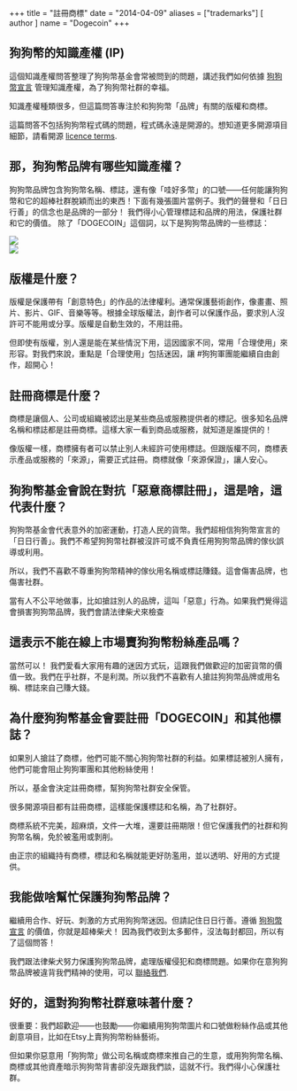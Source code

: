 +++
title = "註冊商標"
date = "2014-04-09"
aliases = ["trademarks"]
[ author ]
  name = "Dogecoin"
+++

## 狗狗幣的知識產權 (IP)
這個知識產權問答整理了狗狗幣基金會常被問到的問題，講述我們如何依據
[狗狗幣宣言](https://foundation.dogecoin.com/manifesto/) 管理知識產權，為了狗狗幣社群的幸福。

知識產權種類很多，但這篇問答專注於和狗狗幣「品牌」有關的版權和商標。

這篇問答不包括狗狗幣程式碼的問題，程式碼永遠是開源的。想知道更多開源項目細節，請看開源 [licence
terms](https://github.com/dogecoin/dogecoin).
## 那，狗狗幣品牌有哪些知識產權？
狗狗幣品牌包含狗狗幣名稱、標誌，還有像「哇好多幣」的口號——任何能讓狗狗幣和它的超棒社群脫穎而出的東西！下面有幾張圖片當例子。我們的聲譽和「日日行善」的信念也是品牌的一部分！
我們得小心管理標誌和品牌的用法，保護社群和它的價值。
除了「DOGECOIN」這個詞，以下是狗狗幣品牌的一些標誌：
      <div class="row">
        <div class="col"><img class="under" src="/assets/images/dogecoin-1.png" style="max-width: 150px;" /></div>
        <div class="col"><img class="under" src="/assets/images/dogecoin-2.png" style="max-width: 150px;" /></div>
      </div>

## 版權是什麼？
版權是保護帶有「創意特色」的作品的法律權利。通常保護藝術創作，像畫畫、照片、影片、GIF、音樂等等。根據全球版權法，創作者可以保護作品，要求別人沒許可不能用或分享。版權是自動生效的，不用註冊。

但即使有版權，別人還是能在某些情況下用，這因國家不同，常用「合理使用」來形容。對我們來說，重點是「合理使用」包括迷因，讓 #狗狗軍團能繼續自由創作，超開心！
## 註冊商標是什麼？
商標是讓個人、公司或組織被認出是某些商品或服務提供者的標記。很多知名品牌名稱和標誌都是註冊商標。這樣大家一看到商品或服務，就知道是誰提供的！

像版權一樣，商標擁有者可以禁止別人未經許可使用標誌。但跟版權不同，商標表示產品或服務的「來源」，需要正式註冊。商標就像「來源保證」，讓人安心。
## 狗狗幣基金會說在對抗「惡意商標註冊」，這是啥，這代表什麼？
狗狗幣基金會代表意外的加密運動，打造人民的貨幣。我們超相信狗狗幣宣言的「日日行善」。我們不希望狗狗幣社群被沒許可或不負責任用狗狗幣品牌的傢伙誤導或利用。

所以，我們不喜歡不尊重狗狗幣精神的傢伙用名稱或標誌賺錢。這會傷害品牌，也傷害社群。

當有人不公平地做事，比如搶註別人的品牌，這叫「惡意」行為。如果我們覺得這會損害狗狗幣品牌，我們會請法律柴犬來檢查
## 這表示不能在線上市場賣狗狗幣粉絲產品嗎？
當然可以！ 我們愛看大家用有趣的迷因方式玩，這跟我們做歡迎的加密貨幣的價值一致。我們在乎社群，不是利潤。所以我們不喜歡有人搶註狗狗幣品牌或用名稱、標誌來自己賺大錢。
## 為什麼狗狗幣基金會要註冊「DOGECOIN」和其他標誌？
如果別人搶註了商標，他們可能不關心狗狗幣社群的利益。如果標誌被別人擁有，他們可能會阻止狗狗軍團和其他粉絲使用！

所以，基金會決定註冊商標，幫狗狗幣社群安全保管。

很多開源項目都有註冊商標，這樣能保護標誌和名稱，為了社群好。

商標系統不完美，超麻煩，文件一大堆，還要註冊期限！但它保護我們的社群和狗狗幣名稱，免於被濫用或剝削。

由正宗的組織持有商標，標誌和名稱就能更好防濫用，並以透明、好用的方式提供。
## 我能做啥幫忙保護狗狗幣品牌？
繼續用合作、好玩、刺激的方式用狗狗幣迷因。但請記住日日行善。遵循
[狗狗幣宣言](https://foundation.dogecoin.com/manifesto/) 的價值，你就是超棒柴犬！
因為我們收到太多郵件，沒法每封都回，所以有了這個問答！

我們跟法律柴犬努力保護狗狗幣品牌，處理版權侵犯和商標問題。如果你在意狗狗幣品牌被違背我們精神的使用，可以 [聯絡我們](mailto:legal@dogecoin.com).
## 好的，這對狗狗幣社群意味著什麼？
很重要：我們超歡迎——也鼓勵——你繼續用狗狗幣圖片和口號做粉絲作品或其他創意項目，比如在Etsy上賣狗狗幣粉絲藝術。

但如果你惡意用「狗狗幣」做公司名稱或商標來推自己的生意，或用狗狗幣名稱、商標或其他資產暗示狗狗幣背書卻沒先跟我們談，這就不行。我們得小心保護社群。

